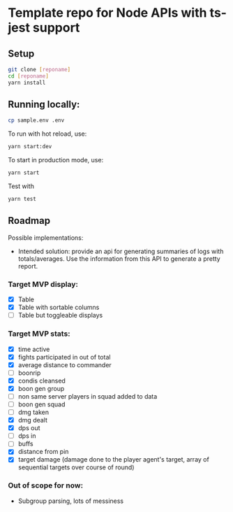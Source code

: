 # Template repo for Node APIs with ts-jest support

## Setup

```bash
git clone [reponame]
cd [reponame]
yarn install
```

## Running locally:

```bash
cp sample.env .env
```

To run with hot reload, use:

```bash
yarn start:dev
```

To start in production mode, use:

```bash
yarn start
```

Test with

```bash
yarn test
```

## Roadmap

Possible implementations:

- Intended solution: provide an api for generating summaries of logs with totals/averages. Use the information from this API to generate a pretty report.

### Target MVP display:

- [x] Table
- [x] Table with sortable columns
- [ ] Table but toggleable displays

### Target MVP stats:

- [x] time active
- [x] fights participated in out of total
- [x] average distance to commander
- [ ] boonrip
- [x] condis cleansed
- [x] boon gen group
- [ ] non same server players in squad added to data
- [ ] boon gen squad
- [ ] dmg taken
- [x] dmg dealt
- [x] dps out
- [ ] dps in
- [ ] buffs
- [x] distance from pin
- [x] target damage (damage done to the player agent's target, array of sequential targets over course of round)

### Out of scope for now:

- Subgroup parsing, lots of messiness
